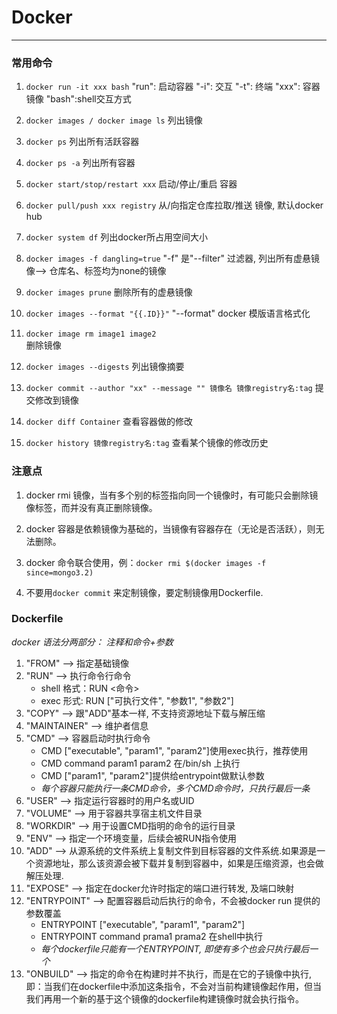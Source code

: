 # **Docker**

***

### **常用命令**

1. `docker run -it xxx bash`
    "run": 启动容器
    "-i":  交互
    "-t":  终端
    "xxx": 容器镜像
    "bash":shell交互方式

2. `docker images / docker image ls` 
    列出镜像
3. `docker ps`
    列出所有活跃容器
4. `docker ps -a`
    列出所有容器
5. `docker start/stop/restart xxx`
    启动/停止/重启  容器
6. `docker pull/push xxx registry`
    从/向指定仓库拉取/推送 镜像, 默认docker hub

7. `docker system df`
    列出docker所占用空间大小
8. `docker images -f dangling=true`
    "-f" 是"--filter" 过滤器, 列出所有虚悬镜像--> 仓库名、标签均为none的镜像
9. `docker images prune`
    删除所有的虚悬镜像
10. `docker images --format "{{.ID}}"` 
    "--format" docker 模版语言格式化
11. `docker image rm image1 image2`    
    删除镜像
12. `docker images --digests`
    列出镜像摘要
13. `docker commit --author "xx" --message "" 镜像名 镜像registry名:tag`
    提交修改到镜像
14. `docker diff Container`
    查看容器做的修改
15. `docker history 镜像registry名:tag`
    查看某个镜像的修改历史
### 注意点
1. docker rmi 镜像，当有多个别的标签指向同一个镜像时，有可能只会删除镜像标签，而并没有真正删除镜像。
2. docker 容器是依赖镜像为基础的，当镜像有容器存在（无论是否活跃），则无法删除。

3. docker 命令联合使用，例：`docker rmi $(docker images -f since=mongo3.2)`

4. 不要用`docker commit` 来定制镜像，要定制镜像用Dockerfile.

### Dockerfile
*docker 语法分两部分： 注释和命令+参数*
1. "FROM" --> 指定基础镜像
2. "RUN"  --> 执行命令行命令
    * shell 格式：RUN <命令>
    * exec  形式: RUN ["可执行文件", "参数1", "参数2"]
3. "COPY" --> 跟"ADD"基本一样, 不支持资源地址下载与解压缩
4. "MAINTAINER" --> 维护者信息
5. "CMD" --> 容器启动时执行命令
    * CMD ["executable", "param1", "param2"]使用exec执行，推荐使用
    * CMD command param1 param2 在/bin/sh 上执行
    * CMD ["param1", "param2"]提供给entrypoint做默认参数
    * *每个容器只能执行一条CMD命令，多个CMD命令时，只执行最后一条*
6. "USER" --> 指定运行容器时的用户名或UID
7. "VOLUME" --> 用于容器共享宿主机文件目录
8. "WORKDIR" --> 用于设置CMD指明的命令的运行目录
9. "ENV" --> 指定一个环境变量，后续会被RUN指令使用
10. "ADD" --> 从源系统的文件系统上复制文件到目标容器的文件系统.如果源是一个资源地址，那么该资源会被下载并复制到容器中，如果是压缩资源，也会做解压处理.
11. "EXPOSE" --> 指定在docker允许时指定的端口进行转发, 及端口映射
12. "ENTRYPOINT" --> 配置容器启动后执行的命令，不会被docker run 提供的参数覆盖
    * ENTRYPOINT ["executable", "param1", "param2"]
    * ENTRYPOINT command prama1 prama2 在shell中执行
    * *每个dockerfile只能有一个ENTRYPOINT, 即使有多个也会只执行最后一个*
13. "ONBUILD" --> 指定的命令在构建时并不执行，而是在它的子镜像中执行, 即：当我们在dockerfile中添加这条指令，不会对当前构建镜像起作用，但当我们再用一个新的基于这个镜像的dockerfile构建镜像时就会执行指令。
